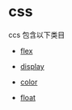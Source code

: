# css

ccs 包含以下类目

- [flex](./flex.md)

- [display](./display.md)

- [color](./color.md)

- [float](./float.md)
